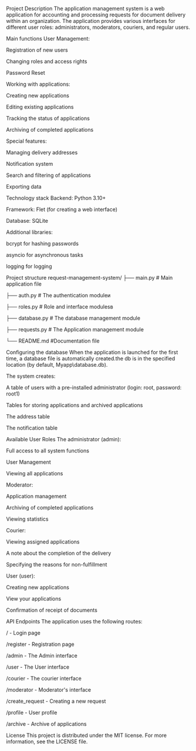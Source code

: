 Project Description
The application management system is a web application for accounting and processing requests for document delivery within an organization. The application provides various interfaces for different user roles: administrators, moderators, couriers, and regular users.

Main functions
User Management:

Registration of new users

Changing roles and access rights

Password Reset

Working with applications:

Creating new applications

Editing existing applications

Tracking the status of applications

Archiving of completed applications

Special features:

Managing delivery addresses

Notification system

Search and filtering of applications

Exporting data

Technology stack
Backend: Python 3.10+

Framework: Flet (for creating a web interface)

Database: SQLite

Additional libraries:

bcrypt for hashing passwords

asyncio for asynchronous tasks

logging for logging

Project structure
request-management-system/
├── main.py            # Main application file

├── auth.py            # The authentication moduleи

├── roles.py           # Role and interface modulesв

├── database.py        # The database management module

├── requests.py        # The Application management module

└── README.md          #Documentation file

Configuring the database
When the application is launched for the first time, a database file is automatically created.the db is in the specified location (by default, Myapp\database.db).

The system creates:

A table of users with a pre-installed administrator (login: root, password: root1)

Tables for storing applications and archived applications

The address table

The notification table

Available User Roles
The administrator (admin):

Full access to all system functions

User Management

Viewing all applications

Moderator:

Application management

Archiving of completed applications

Viewing statistics

Courier:

Viewing assigned applications

A note about the completion of the delivery

Specifying the reasons for non-fulfillment

User (user):

Creating new applications

View your applications

Confirmation of receipt of documents

API Endpoints
The application uses the following routes:

/ - Login page

/register - Registration page

/admin - The Admin interface

/user - The User interface

/courier - The courier interface

/moderator - Moderator's interface

/create_request - Creating a new request

/profile - User profile

/archive - Archive of applications

License
This project is distributed under the MIT license. For more information, see the LICENSE file.
